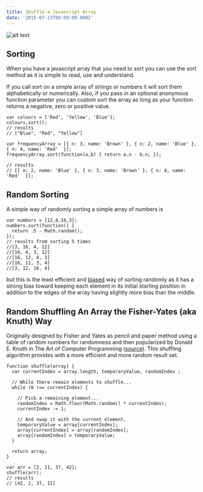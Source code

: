 ```yaml
---
title: Shuffle a Javascript Array
date: '2015-07-13T00:00:00.000Z'
---
```


![alt text ](http://i.imgur.com/DAqGSop.jpg, "Shuffle a Javascript Array")


## Sorting

When you have a javascript array that you need to sort you can use the sort method as it is simple to read, use and understand.

If you call sort on a simple array of strings or numbers it will sort them alphabetically or numerically. Also, if you pass in an optional anonymous function parameter you can custom sort the array as long as your function returns a negative, zero or positive value.

```
var colours = ['Red', 'Yellow', 'Blue'];
colours.sort();
// results
// ["Blue", "Red", "Yellow"]

var frequencyArray = [{ n: 3, name: 'Brown' }, { n: 2, name: 'Blue' }, { n: 4, name: 'Red'  }];
frequencyArray.sort(function(a,b) { return a.n - b.n; });

// results
// [{ n: 2, name: 'Blue' }, { n: 3, name: 'Brown' }, { n: 4, name: 'Red'  }];
```



## Random Sorting

A simple way of randomly sorting a simple array of numbers is

```
var numbers = [12,4,16,3];
numbers.sort(function() {
  return .5 - Math.random();
});
// results from sorting 5 times
//[3, 16, 4, 12]
//[16, 4, 3, 12]
//[16, 12, 4, 3]
//[16, 12, 3, 4]
//[3, 12, 16, 4]
```

but this is the least efficient and <a href="http://jsfiddle.net/rcmp0aLL/" target="_blank">biased</a> way of sorting randomly as it has a strong bias toward keeping each element in its initial starting position in addition to the edges of the array having slightly more bias than the middle.

## Random Shuffling An Array the Fisher-Yates (aka Knuth) Way

Originally designed by Fisher and Yates as pencil and paper method using a table of random numbers for randomness and then popularized by Donald E. Knuth in The Art of Computer Programming (<a href="https://en.wikipedia.org/wiki/Fisher%E2%80%93Yates_shuffle" target="_blank">source</a>). This shuffling algorithm provides with a more efficient and more random result set.

```
function shuffle(array) {
  var currentIndex = array.length, temporaryValue, randomIndex ;

  // While there remain elements to shuffle...
  while (0 !== currentIndex) {

    // Pick a remaining element...
    randomIndex = Math.floor(Math.random() * currentIndex);
    currentIndex -= 1;

    // And swap it with the current element.
    temporaryValue = array[currentIndex];
    array[currentIndex] = array[randomIndex];
    array[randomIndex] = temporaryValue;
  }

  return array;
}

var arr = [2, 11, 37, 42];
shuffle(arr);
// results
// [42, 2, 37, 11]
```